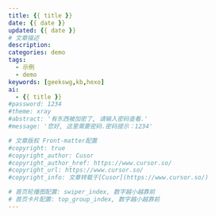 ```yaml
---
title: {{ title }}
date: {{ date }}
updated: {{ date }}
# 文章描述
description: 
categories: demo
tags:
  - 示例
  - demo
keywords: [geekswg,kb,hexo]
ai:
  - {{ title }}
#password: 1234
#theme: xray
#abstract: '有东西被加密了, 请输入密码查看.'
#message: '您好, 这里需要密码.密码提示：1234'

# 文章版权 Front-matter配置
#copyright: true
#copyright_author: Cusor
#copyright_author_href: https://www.cursor.so/ 
#copyright_url: https://www.cursor.so/
#copyright_info: 文章转载于[Cusor](https://www.cursor.so/)

# 首页轮播图配置: swiper_index, 数字越小越靠前
# 首页卡片配置: top_group_index, 数字越小越靠前
---
```

